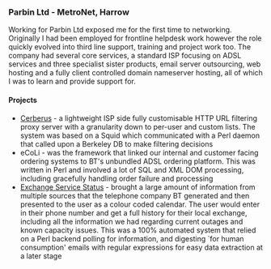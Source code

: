 ### Parbin Ltd - MetroNet, Harrow

Working for Parbin Ltd exposed me for the first time to networking.  Originally I had been employed for frontline helpdesk work however the role quickly evolved into third line support, training and project work too. The company had several core services, a standard ISP focusing on ADSL services and three specialist sister products, email server outsourcing, web hosting and a fully client controlled domain nameserver hosting, all of which I was to learn and provide support for.

#### Projects

 * [Cerberus](https://web.archive.org/web/20060203091641/http://support.metronet.co.uk/adsl/services/proxy.html) - a lightweight ISP side fully customisable HTTP URL filtering proxy server with a granularity down to per-user and custom lists.  The system was based on a Squid which communicated with a Perl daemon that called upon a Berkeley DB to make filtering decisions
 * eCoLi - was the framework that linked our internal and customer facing ordering systems to BT's unbundled ADSL ordering platform.  This was written in Perl and involved a lot of SQL and XML DOM processing, including gracefully handling order failure and processing
 * [Exchange Service Status](https://web.archive.org/web/20051229200310/http://www.metronet.co.uk/adsl/exchangeChecker) - brought a large amount of information from multiple sources that the telephone company BT generated and then presented to the user as a colour coded calendar.  The user would enter in their phone number and get a full history for their local exchange, including all the information we had regarding current outages and known capacity issues.  This was a 100\% automated system that relied on a Perl backend polling for information, and digesting `for human consumption' emails with regular expressions for easy data extraction at a later stage
